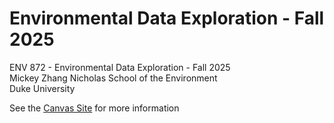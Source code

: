 # Environmental Data Exploration - Fall 2025
ENV 872 - Environmental Data Exploration - Fall 2025  
Mickey Zhang
Nicholas School of the Environment  
Duke University  

See the [Canvas Site](https://canvas.duke.edu/courses/62351) for more information

